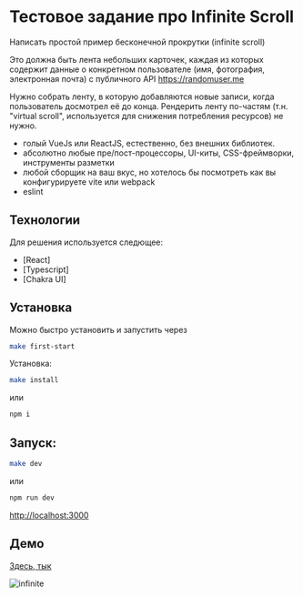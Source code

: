 # Тестовое задание про Infinite Scroll

Написать простой пример бесконечной прокрутки (infinite scroll) 

Это должна быть лента небольших карточек, каждая из которых содержит данные о конкретном пользователе (имя, фотография, электронная почта) с публичного API https://randomuser.me

Нужно собрать ленту, в которую добавляются новые записи, когда пользователь досмотрел её до конца.
Рендерить ленту по-частям (т.н. "virtual scroll", используется для снижения потребления ресурсов) не нужно.

- голый VueJs или ReactJS, естественно, без внешних библиотек.
- абсолютно любые пре/пост-процессоры, UI-киты, CSS-фреймворки, инструменты разметки
- любой сборщик на ваш вкус, но хотелось бы посмотреть как вы конфигурируете  vite или webpack
- eslint


## Технологии

Для решения используется следющее:

- [React]
- [Typescript]
- [Chakra UI]

## Установка
Можно быстро установить и запустить через

```sh
make first-start
```

Установка:
```sh
make install
```
или 
```sh
npm i
```

## Запуск:

```sh
make dev
```
или 
```sh
npm run dev
```

[http://localhost:3000](http://localhost:3000)

## Демо

[Здесь, тык](https://test-infinite-scroll-six.vercel.app/)

![infinite](https://user-images.githubusercontent.com/46269438/213799174-6900c144-6e7d-4b66-8c71-12115937e8d5.gif)
